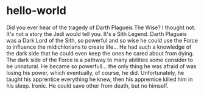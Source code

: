# hello-world

Did you ever hear of the tragedy of Darth Plagueis The Wise? I thought not. It's not a story the Jedi would tell you. It's a Sith Legend. Darth Plagueis was a Dark Lord of the Sith, so powerful and so wise he could use the Force to influence the midichlorians to create life... He had such a knowledge of the dark side that he could even keep the ones he cared about from dying. The dark side of the Force is a pathway to many abilities some consider to be unnatural. He became so powerfull... the only thing he was afraid of was losing his power, which eventually, of course, he did. Unfortunately, he taught his apprentice everything he knew, then his apprentice killed him in his sleep. Ironic. He could save other from death, but no himself.
